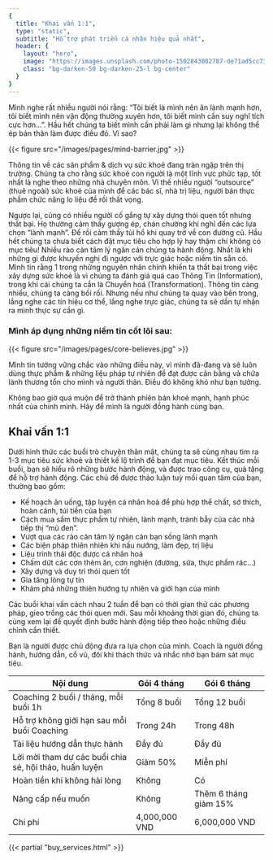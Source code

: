 ```yaml
---
{
  title: "Khai vấn 1:1",
  type: "static",
  subtitle: "Hỗ trợ phát triển cá nhân hiệu quả nhất",
  header: {
    layout: "hero",
    image: "https://images.unsplash.com/photo-1502843082787-de71ad5cc73f?auto=format&fit=crop&w=1600",
    class: "bg-darken-50 bg-darken-25-l bg-center"
  }
}
---
```


Mình nghe rất nhiều người nói rằng: “Tôi biết là mình nên ăn lành mạnh hơn, tôi biết mình nên vận động thường xuyên hơn, tôi biết mình cần suy nghĩ tích cực hơn…”. Hầu hết chúng ta biết mình cần phải làm gì nhưng lại không thể ép bản thân làm được điều đó. Vì sao?

{{< figure src="/images/pages/mind-barrier.jpg" >}}

Thông tin về các sản phẩm & dịch vụ sức khoẻ đang tràn ngập trên thị trường. Chúng ta cho rằng sức khoẻ con người là một lĩnh vực phức tạp, tốt nhất là nghe theo những nhà chuyên môn. Vì thế nhiều người “outsource” (thuê ngoài) sức khoẻ của mình để các bác sĩ, nhà trị liệu, người bán thực phẩm chức năng lo liệu để rồi thất vọng.

Ngược lại, cũng có nhiều người cố gắng tự xây dựng thói quen tốt nhưng thất bại. Họ thường cảm thấy gượng ép, chán chường khi nghĩ đến các lựa chọn “lành mạnh”. Để rồi cảm thấy tủi hổ khi quay trở về con đường cũ.
Hầu hết chúng ta chưa biết cách đặt mục tiêu cho hợp lý hay thậm chí không có mục tiêu!
Nhiều rào cản tâm lý ngăn cản chúng ta hành động. Nhất là khi những gì được khuyến nghị đi ngược với trực giác hoặc niềm tin sẵn có.
Mình tin rằng 1 trong những nguyên nhân chính khiến ta thất bại trong việc xây dựng sức khoẻ là vì chúng ta đánh giá quá cao Thông Tin (Information), trong khi cái chúng ta cần là Chuyển hoá (Transformation). Thông tin càng nhiều, chúng ta càng bối rối. Nhưng nếu như chúng ta quay vào bên trong, lắng nghe các tín hiệu cơ thể, lắng nghe trực giác, chúng ta sẽ dần tự nhận ra mình thực sự cần gì.

### Mình áp dụng những niềm tin cốt lõi sau:

{{< figure src="/images/pages/core-believes.jpg"  >}}

Mình tin tưởng vững chắc vào những điều này, vì mình đã-đang và sẽ luôn dùng thực phẩm & những liệu pháp tự nhiên để đạt được cân bằng và chữa lành thương tổn cho mình và người thân. Điều đó không khó như bạn tưởng.

Không bao giờ quá muộn để trở thành phiên bản khoẻ mạnh, hạnh phúc nhất của chính mình. Hãy để mình là người đồng hành cùng bạn.

## Khai vấn 1:1

Dưới hình thức các buổi trò chuyện thân mật, chúng ta sẽ cùng nhau tìm ra 1-3 mục tiêu sức khoẻ và thiết kế lộ trình để bạn đạt mục tiêu. Kết thúc mỗi buổi, bạn sẽ hiểu rõ những bước hành động, và được trao công cụ, quà tặng để hỗ trợ hành động. Các chủ đề được thảo luận tuỳ mối quan tâm của bạn, thường bao gồm:

* Kế hoạch ăn uống, tập luyện cá nhân hoá để phù hợp thể chất, sở thích, hoàn cảnh, túi tiền của bạn
* Cách mua sắm thực phẩm tự nhiên, lành mạnh, tránh bẫy của các nhà tiếp thị “mũ đen”.
* Vượt qua các rào cản tâm lý ngăn cản bạn sống lành mạnh
* Các biện pháp thiên nhiên khi nấu nướng, làm đẹp, trị liệu
* Liệu trình thải độc được cá nhân hoá
* Chấm dứt các cơn thèm ăn, cơn nghiện (đường, sữa, thực phẩm rác…)
* Xây dựng và duy trì thói quen tốt
* Gia tăng lòng tự tin
* Khám phá những thiên hướng tự nhiên và giới hạn của mình

Các buổi khai vấn cách nhau 2 tuần để bạn có thời gian thử các phương pháp, gieo trồng các thói quen mới. Sau mỗi khoảng thời gian đó, chúng ta cùng xem lại để quyết định bước hành động tiếp theo hoặc những điều chỉnh cần thiết.

Bạn là người được chủ động đưa ra lựa chọn của mình. Coach là người đồng hành, hướng dẫn, cổ vũ, đôi khi thách thức và nhắc nhở bạn bám sát mục tiêu.

<div class="mb4">
  <div class="overflow-auto">
    <table class="w-100 center collapse ba b--black-10" cellspacing="0">
      <thead>
        <tr class="triped--near-white ">
          <th class="bn fw6 tl pa1 pa2-ns bg-white ttu">Nội dung</th>
          <th class="bn fw6 tl pa1 pa2-ns bg-white ttu">Gói 4 tháng</th>
          <th class="bn fw6 tl pa1 pa2-ns bg-white ttu">Gói 6 tháng</th>
        </tr>
      </thead>
      <tbody class="lh-copy">
        <tr class="striped--near-white ">
          <td class="bn pa1 pa2-ns">Coaching 2 buổi / tháng, mỗi buổi 1h</td>
          <td class="bn pa1 pa2-ns">Tổng 8 buổi</td>
          <td class="bn pa1 pa2-ns">Tổng 12 buổi</td>
        </tr>
        <tr class="striped--near-white ">
          <td class="bn pa1 pa2-ns">Hỗ trợ không giới hạn sau mỗi buổi Coaching</td>
          <td class="bn pa1 pa2-ns">Trong 24h</td>
          <td class="bn pa1 pa2-ns">Trong 48h</td>
        </tr>
        <tr class="striped--near-white ">
          <td class="bn pa1 pa2-ns">Tài liệu hướng dẫn thực hành</td>
          <td class="bn pa1 pa2-ns">Đầy đủ</td>
          <td class="bn pa1 pa2-ns">Đầy đủ</td>
        </tr>
        <tr class="striped--near-white ">
          <td class="bn pa1 pa2-ns">Lời mời tham dự các buổi chia sẻ, hội thảo, huấn luyện</td>
          <td class="bn pa1 pa2-ns">Giảm 50%</td>
          <td class="bn pa1 pa2-ns">Miễn phí</td>
        </tr>
        <tr class="striped--near-white ">
          <td class="bn pa1 pa2-ns">Hoàn tiền khi không hài lòng</td>
          <td class="bn pa1 pa2-ns">Không</td>
          <td class="bn pa1 pa2-ns">Có</td>
        </tr>
        <tr class="striped--near-white ">
          <td class="bn pa1 pa2-ns">Nâng cấp nếu muốn</td>
          <td class="bn pa1 pa2-ns">Không</td>
          <td class="bn pa1 pa2-ns">Thêm 6 tháng giảm 15%</td>
        </tr>
        <tr class="striped--near-white">
          <td class="bn pa1 pa2-ns ttu b">Chi phí</td>
          <td class="bn pa1 pa2-ns b">4,000,000 VND</td>
          <td class="bn pa1 pa2-ns b">6,000,000 VND</td>
        </tr>
      </tbody>
    </table>
  </div>
</div>

{{< partial "buy_services.html" >}}
